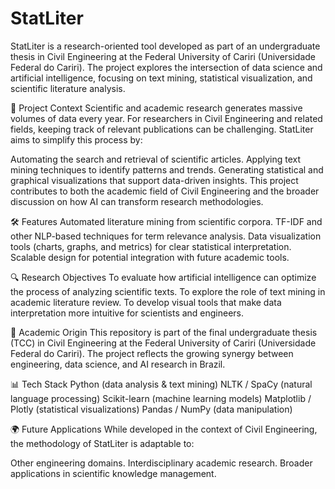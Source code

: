 # StatLiter
StatLiter is a research-oriented tool developed as part of an undergraduate thesis in Civil Engineering at the Federal University of Cariri (Universidade Federal do Cariri). The project explores the intersection of data science and artificial intelligence, focusing on text mining, statistical visualization, and scientific literature analysis.

📌 Project Context
Scientific and academic research generates massive volumes of data every year. For researchers in Civil Engineering and related fields, keeping track of relevant publications can be challenging. StatLiter aims to simplify this process by:

Automating the search and retrieval of scientific articles.
Applying text mining techniques to identify patterns and trends.
Generating statistical and graphical visualizations that support data-driven insights.
This project contributes to both the academic field of Civil Engineering and the broader discussion on how AI can transform research methodologies.

🛠️ Features
Automated literature mining from scientific corpora.
TF-IDF and other NLP-based techniques for term relevance analysis.
Data visualization tools (charts, graphs, and metrics) for clear statistical interpretation.
Scalable design for potential integration with future academic tools.

🔍 Research Objectives
To evaluate how artificial intelligence can optimize the process of analyzing scientific texts.
To explore the role of text mining in academic literature review.
To develop visual tools that make data interpretation more intuitive for scientists and engineers.

📖 Academic Origin
This repository is part of the final undergraduate thesis (TCC) in Civil Engineering at the Federal University of Cariri (Universidade Federal do Cariri).
The project reflects the growing synergy between engineering, data science, and AI research in Brazil.

📊 Tech Stack
Python (data analysis & text mining)
NLTK / SpaCy (natural language processing)
Scikit-learn (machine learning models)
Matplotlib / Plotly (statistical visualizations)
Pandas / NumPy (data manipulation)

🌍 Future Applications
While developed in the context of Civil Engineering, the methodology of StatLiter is adaptable to:

Other engineering domains.
Interdisciplinary academic research.
Broader applications in scientific knowledge management.
